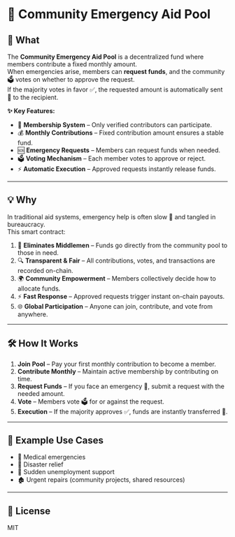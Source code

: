 # 🤝 Community Emergency Aid Pool

## 📌 What
The **Community Emergency Aid Pool** is a decentralized fund where members contribute a fixed monthly amount.   
When emergencies arise, members can **request funds**, and the community 🗳 votes on whether to approve the request.    
If the majority votes in favor ✅, the requested amount is automatically sent 💸 to the recipient.

**✨ Key Features:** 
- 👥 **Membership System** – Only verified contributors can participate.   
- 💰 **Monthly Contributions** – Fixed contribution amount ensures a stable fund. 
- 🆘 **Emergency Requests** – Members can request funds when needed.  
- 🗳 **Voting Mechanism** – Each member votes to approve or reject.  
- ⚡ **Automatic Execution** – Approved requests instantly release funds. 
 
---

## 💡 Why
In traditional aid systems, emergency help is often slow 🐢 and tangled in bureaucracy.  
This smart contract:
1. 🚫 **Eliminates Middlemen** – Funds go directly from the community pool to those in need.
2. 🔍 **Transparent & Fair** – All contributions, votes, and transactions are recorded on-chain.
3. 🌍 **Community Empowerment** – Members collectively decide how to allocate funds.
4. ⚡ **Fast Response** – Approved requests trigger instant on-chain payouts.
5. 🌐 **Global Participation** – Anyone can join, contribute, and vote from anywhere.

---

## 🛠 How It Works
1. **Join Pool** – Pay your first monthly contribution to become a member.  
2. **Contribute Monthly** – Maintain active membership by contributing on time.  
3. **Request Funds** – If you face an emergency 🚨, submit a request with the needed amount.  
4. **Vote** – Members vote 🗳 for or against the request.  
5. **Execution** – If the majority approves ✅, funds are instantly transferred 💸.

---

## 📌 Example Use Cases
- 🏥 Medical emergencies  
- 🌊 Disaster relief  
- 💼 Sudden unemployment support  
- 🏚 Urgent repairs (community projects, shared resources)  

---

## 📜 License
MIT
